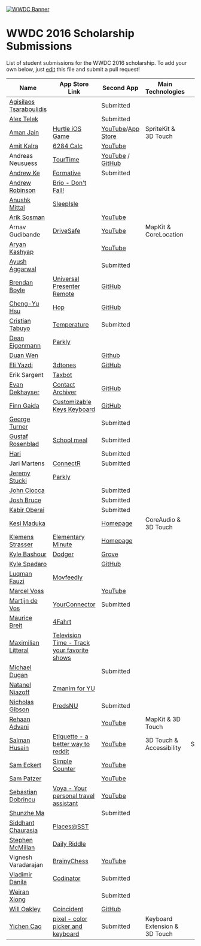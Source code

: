 [![WWDC Banner](https://developer.apple.com/wwdc/images/wwdc16-og.jpg)](https://developer.apple.com/wwdc/)
# WWDC 2016 Scholarship Submissions

List of student submissions for the WWDC 2016 scholarship.
To add your own below, just [edit](https://github.com/wwdc/2016/edit/master/README.md) this file and submit a pull request!

<!--http://www.alphabetize.org-->
<!-- Insert your name below in alphabetical order. -->
<!-- Please only submit the apps that you submitted for WWDC2016. -->
<!-- Watch out for columns, you must have 6 pipes or else the gh-pages won't like it. -->
<!-- Main Technologies should contain 2 at max. -->
| Name| App Store Link| Second App| Main Technologies| Status|
| ----| --------------| -----------------------| ------------| ------|
| [Agisilaos Tsaraboulidis](https://twitter.com/AgisilaosTs) | | Submitted| | |
| [Alex Telek](https://twitter.com/alexmtk) | | Submitted| | |
| [Aman Jain](https://twitter.com/amanj203) | [Hurtle iOS Game](https://itunes.apple.com/in/app/hurtle/id1085122455?mt=8) | [YouTube](https://www.youtube.com/watch?v=hpqBGLglLTs)/[App Store](https://itunes.apple.com/in/app/spinny-monster/id1095025740?mt=8) |SpriteKit & 3D Touch || |
| [Amit Kalra](https://twitter.com/amitnkalra) | [6284 Calc](https://itunes.apple.com/us/app/6284-calc/id1006996600?mt=8) | [YouTube](https://www.youtube.com/watch?v=2JnI8qE-LKs) | | |
| Andreas Neusuess | [TourTime](https://itunes.apple.com/app/id848979893) | [YouTube](https://youtu.be/7It2i-9BCp8) / [GitHub](https://github.com/Tantalum73/InteractiveResume-WWDC2016) | | |
| [Andrew Ke](https://twitter.com/andrewke64) | [Formative](https://itunes.apple.com/us/app/formative/id1032617767?mt=8) | Submitted| | |
| [Andrew Robinson](https://twitter.com/sirarkimedes) | [Brio - Don't Fall!](https://itunes.apple.com/us/app/brio-dont-fall!/id1087287522?mt=8) | | | |
| [Anushk Mittal](https://twitter.com/AnushkMittal) | [SleepIsle](https://itunes.apple.com/us/app/sleepisle/id1039746876?mt=8) | | | |
| [Arik Sosman](https://twitter.com/arikaleph) | | [YouTube](https://youtu.be/TtHM31sxxbU) | | |
| Arnav Gudibande| [DriveSafe](https://github.com/SFHSHacks/DriveSafe) | [YouTube](https://www.youtube.com/watch?v=4Ft6264U1PU) | MapKit & CoreLocation | |
| [Aryan Kashyap](https://twitter.com/NSAryan12) | | [YouTube](https://www.youtube.com/watch?v=qD-uxBhNKb4) | | |
| [Ayush Aggarwal](https://twitter.com/Highestage) | | Submitted| | |
| [Brendan Boyle](https://twitter.com/brendancboyle) | [Universal Presenter Remote](https://itunes.apple.com/us/app/universal-presenter-remote/id866740670?ls=1&mt=8) | [GitHub](https://github.com/brendancboyle/Universal-Presenter-Remote-iOS/) | | |
| [Cheng-Yu Hsu](https://twitter.com/cyhsutw) | [Hop](http://hop.appfinca.com) | [GitHub](https://github.com/cyhsutw/imaji) | | |
| [Cristian Tabuyo](https://instagram.com/ctapple_swift) | [Temperature](https://itunes.apple.com/es/app/alternativa-a-un-termometro/id1098259543?mt=8) | Submitted| | |
| [Dean Eigenmann](https://twitter.com/parklyapp) | [Parkly](https://www.parkly.ch) | | | |
| [Duan Wen](https://twitter.com/wddwycc) | | [Github](https://github.com/wddwycc/Freehand) | | |
| [Eli Yazdi](https://twitter.com/eli_yazdi) | [3dtones](https://itunes.apple.com/us/app/3dtones/id1108446298?mt=8) | [GitHub](http://github.com/eliyazdi/3dtones) | | |
| Erik Sargent| [Taxbot](https://itunes.apple.com/us/app/taxbot-automatic-mile-tracker/id461781884?mt=8) | | | |
| [Evan Dekhayser](https://twitter.com/ERDekhayser) | [Contact Archiver](https://itunes.apple.com/us/app/contact-archiver/id733594022?mt=8) | [GitHub](https://github.com/edekhayser/WWDC-2016-Scholarship-App) | | |
| [Finn Gaida](https://twitter.com/fga) | [Customizable Keys Keyboard](https://itunes.apple.com/us/app/customizable-keys-keyboard/id1104673201?mt=8) | [GitHub](https://github.com/finngaida/wwdc/tree/master/2016) | | |
| [George Turner](https://twitter.com/FlamingFusion) | | Submitted| | |
| [Gustaf Rosenblad](https://twitter.com/rosecoder) | [School meal](https://itunes.apple.com/se/app/skolmaten/id416550379?mt=8) | Submitted| | |
| [Hari](https://www.twitter.com/coderguy5) | | Submitted| | |
| Jari Martens| [ConnectR](https://itunes.apple.com/app/connectr-all-social-media/id905696962?mt=8) | Submitted| | |
| [Jeremy Stucki](https://twitter.com/parklyapp) | [Parkly](https://www.parkly.ch) | | | |
| [John Ciocca](https://twitter.com/johnciocca) | | Submitted| | |
| [Josh Bruce](https://twitter.com/Brucey125) | | Submitted| | |
| [Kabir Oberai](https://twitter.com/kabiroberai) | | Submitted| | |
| [Kesi Maduka](https://twitter.com/k3zi_) | | [Homepage](https://stm.io) | CoreAudio & 3D Touch | |
| [Klemens Strasser](https://twitter.com/klemensstrasser) | [Elementary Minute](https://itunes.apple.com/us/app/elementary-minute/id889417668?mt=8) | [Homepage](https://www.facebook.com/Asymmetric-1016800745046748/?fref=ts) | | |
| [Kyle Bashour](https://twitter.com/kylebshr) | [Dodger](https://itunes.apple.com/app/id1050023116) | [Grove](https://github.com/kylebshr/grove) | | |
| [Kyle Spadaro](https://twitter.com/kylespadaro) | | [GitHub](https://github.com/kylespadaro/KyleSpadaro) | | |
| [Luqman Fauzi](https://twitter.com/lkmfz) | [Movfeedly](https://itunes.apple.com/app/movfeedly/id1085496373) | | | |
| [Marcel Voss](https://twitter.com/uimarcel) | | [YouTube](https://www.youtube.com/watch?v=dZljrMjzJN0) | | |
| [Martijn de Vos](https://twitter.com/devos50) | [YourConnector](https://itunes.apple.com/us/app/newlinq/id950231000?l=nl&ls=1&mt=8) | Submitted| | |
| [Maurice Breit](https://twitter.com/1mau6) | [4Fahrt](https://itunes.apple.com/de/app/4fahrt-schuler/id1105478291?mt=8) | | | |
| [Maximilian Litteral](https://twitter.com/MaxHasADHD) | [Television Time - Track your favorite shows](http://maximilianlitteral.com/TelevisionTime/iTunes/index.html) | | | |
| [Michael Dugan](https://twitter.com/Michael_Dugan33) | | Submitted| | |
| [Natanel Niazoff](https://twitter.com/niazoff) | [Zmanim for YU](https://itunes.apple.com/us/app/zmanim-for-yu/id1071006216?mt=8) | | | |
| [Nicholas Gibson](https://twitter.com/Mr_NickyG) | [PredsNU](https://itunes.apple.com/us/app/predsnu/id917520140?mt=8) | Submitted| |
| [Rehaan Advani](https://twitter.com/Rehaan_Advani) | | [YouTube](https://www.youtube.com/watch?v=mUDBBcXHkLI) |MapKit & 3D Touch| |
| [Salman Husain](https://twitter.com/aeroxtwo) | [Etiquette - a better way to reddit](https://github.com/shusain93/Ettiquete) | [YouTube](https://www.youtube.com/watch?v=pjTiw9Mc19o) |3D Touch & Accessibility|Submitted| 
| [Sam Eckert](https://twitter.com/Sam0711er) | [Simple Counter](https://geo.itunes.apple.com/us/app/simple-counter-count-everything!/id961653412?mt=8) | [YouTube](https://www.youtube.com/watch?v=4uFP_xQWOX4) | | |
| [Sam Patzer](https://twitter.com/wizages) | | [YouTube](https://www.youtube.com/watch?v=-DFINkoEZhU) | | |
| [Sebastian Dobrincu](https://twitter.com/sebyddd) | [Voya - Your personal travel assistant](https://itunes.apple.com/us/app/voya-your-personal-travel/id1082760606) | [YouTube](https://www.youtube.com/watch?v=fbTMWC0y9hs) | | |
| [Shunzhe Ma](https://twitter.com/ShunzheMa) | | Submitted| | |
| [Siddhant Chaurasia](https://twitter.com/mr_s_chaurasia) | [Places@SST](https://itunes.apple.com/us/app/places-sst/id921357959?mt=8) | | | |
| [Stephen McMillan](https://twitter.com/stevowevo77) | [Daily Riddle](https://itunes.apple.com/app/daily-riddle-fun-challenging/id932546719) | | | |
| Vignesh Varadarajan| [BrainyChess](https://itunes.apple.com/us/app/brainychess-play-learn-chess/id778336641?mt=8) | [YouTube](https://www.youtube.com/watch?v=H429tmvM0zI) | | |
| [Vladimir Danila](https://twitter.com/danilavladi) | [Codinator](https://itunes.apple.com/us/app/codinator/id1024671232?ls=1&mt=8) | Submitted| | |
| [Weiran Xiong](https://twitter.com/WeiranXiong) | | Submitted| | |
| [Will Oakley](https://twitter.com/woakley5) | [Coincident](https://itunes.apple.com/ie/app/coincident-3d-touch-game/id1069735902?mt=8) | [GitHub](https://github.com/woakley5/DPHS-App) | | |
| [Yichen Cao](https://twitter.com/schemetrical) | [pixel - color picker and keyboard](https://itunes.apple.com/us/app/pixel/id936267373?ls=1&mt=8) |Submitted|Keyboard Extension & 3D Touch| |
<!-- Don't remove the newline. Alphabetical order please! -->
